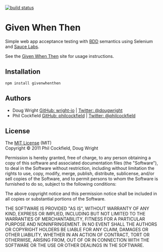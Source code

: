 [![build status](https://secure.travis-ci.org/wright-io/givenwhenthen.png)](http://travis-ci.org/wright-io/givenwhenthen)
# Given When Then
Simple web app acceptance testing with [BDD](http://dannorth.net/introducing-bdd/)
semantics using Selenium and [Sauce Labs](http://saucelabs.com/).

See the [Given When Then](http://mulabs.io/givenwhenthen) site for usage instructions.

## Installation

    npm install givenwhenthen

## Authors
* Doug Wright [GitHub: wright-io](https://github.com/wright-io) | [Twitter: @dougwright](https://twitter.com/#!/dougwright)
* Phil Cockfield [GitHub: philcockfield](https://github.com/philcockfield) | [Twitter: @philcockfield](https://twitter.com/#!/philcockfield)


## License
The [MIT License](http://www.opensource.org/licenses/mit-license.php) (MIT)  
Copyright © 2011 Phil Cockfield, Doug Wright

Permission is hereby granted, free of charge, to any person obtaining a copy of
this software and associated documentation files (the "Software"), to deal in
the Software without restriction, including without limitation the rights to
use, copy, modify, merge, publish, distribute, sublicense, and/or sell copies of
the Software, and to permit persons to whom the Software is furnished to do so,
subject to the following conditions:

The above copyright notice and this permission notice shall be included in all
copies or substantial portions of the Software.

THE SOFTWARE IS PROVIDED "AS IS", WITHOUT WARRANTY OF ANY KIND, EXPRESS OR IMPLIED,
INCLUDING BUT NOT LIMITED TO THE WARRANTIES OF MERCHANTABILITY, FITNESS FOR A
PARTICULAR PURPOSE AND NONINFRINGEMENT. IN NO EVENT SHALL THE AUTHORS OR COPYRIGHT
HOLDERS BE LIABLE FOR ANY CLAIM, DAMAGES OR OTHER LIABILITY, WHETHER IN AN ACTION
OF CONTRACT, TORT OR OTHERWISE, ARISING FROM, OUT OF OR IN CONNECTION WITH THE
SOFTWARE OR THE USE OR OTHER DEALINGS IN THE SOFTWARE.